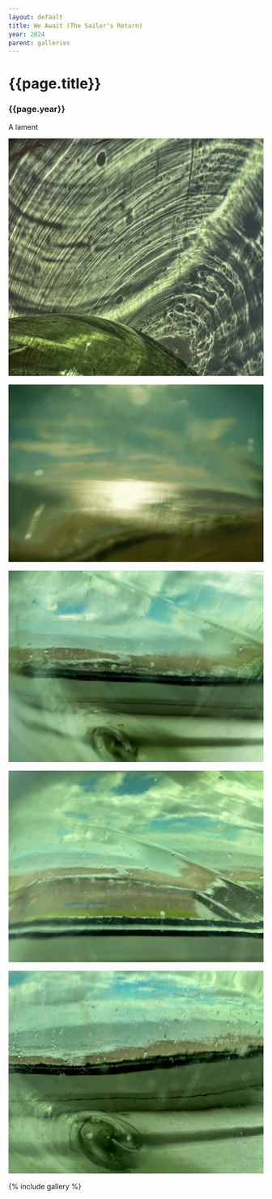 ```yaml
---
layout: default
title: We Await (The Sailor's Return)
year: 2024
parent: galleries
---
```


# {{page.title}}

### {{page.year}}

A lament

![{{page.title}}](we-await-the-sailors-return-01.webp "{{page.title}}")

![{{page.title}}](we-await-the-sailors-return-02.webp "{{page.title}}")

![{{page.title}}](we-await-the-sailors-return-03.webp "{{page.title}}")

![{{page.title}}](we-await-the-sailors-return-04.webp "{{page.title}}")

![{{page.title}}](we-await-the-sailors-return-05.webp "{{page.title}}")

{% include gallery %}